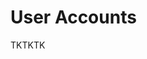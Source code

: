 # User Accounts

TKTKTK

<!-- Describe different kinds of accounts: author/user vs. admin, how they are different, and what rights they allow, and how to secure them. -->